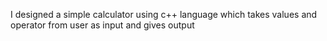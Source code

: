 I designed a simple calculator using c++ language which takes values and operator from user as input and gives output 
